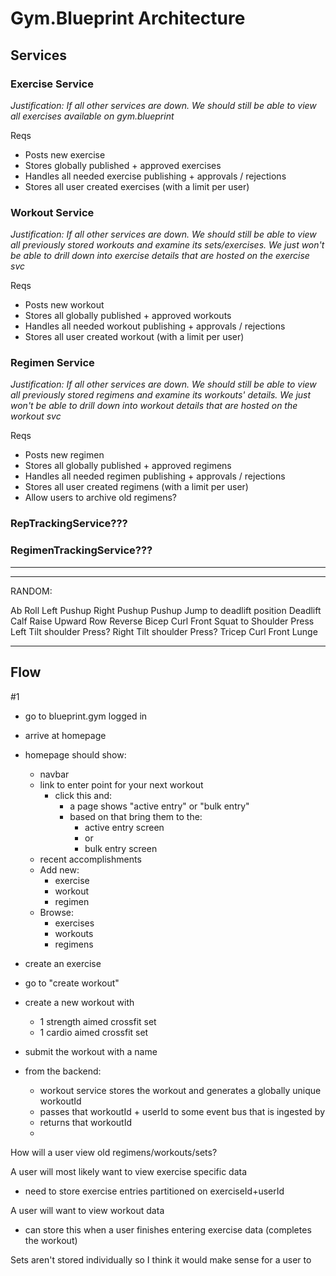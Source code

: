 # Gym.Blueprint Architecture

## Services

### Exercise Service

_Justification: If all other services are down. We should still be able to view all exercises available on gym.blueprint_

Reqs

- Posts new exercise
- Stores globally published + approved exercises
- Handles all needed exercise publishing + approvals / rejections
- Stores all user created exercises (with a limit per user)

### Workout Service

_Justification: If all other services are down. We should still be able to view all previously stored workouts and examine its sets/exercises. We just won't be able to drill down into exercise details that are hosted on the exercise svc_

Reqs

- Posts new workout
- Stores all globally published + approved workouts
- Handles all needed workout publishing + approvals / rejections
- Stores all user created workout (with a limit per user)

### Regimen Service

_Justification: If all other services are down. We should still be able to view all previously stored regimens and examine its workouts' details. We just won't be able to drill down into workout details that are hosted on the workout svc_

Reqs

- Posts new regimen
- Stores all globally published + approved regimens
- Handles all needed regimen publishing + approvals / rejections
- Stores all user created regimens (with a limit per user)
- Allow users to archive old regimens?

### RepTrackingService???

### RegimenTrackingService???

---

---

RANDOM:

Ab Roll
Left Pushup
Right Pushup
Pushup
Jump to deadlift position
Deadlift
Calf Raise
Upward Row
Reverse Bicep Curl
Front Squat to Shoulder Press
Left Tilt shoulder Press?
Right Tilt shoulder Press?
Tricep Curl
Front Lunge

---

## Flow

#1

- go to blueprint.gym logged in
- arrive at homepage
- homepage should show:

  - navbar
  - link to enter point for your next workout
    - click this and:
      - a page shows "active entry" or "bulk entry"
      - based on that bring them to the:
        - active entry screen
        - or
        - bulk entry screen
  - recent accomplishments
  - Add new:
    - exercise
    - workout
    - regimen
  - Browse:
    - exercises
    - workouts
    - regimens

- create an exercise
- go to "create workout"
- create a new workout with
  - 1 strength aimed crossfit set
  - 1 cardio aimed crossfit set
- submit the workout with a name
- from the backend:
  - workout service stores the workout and generates a globally unique workoutId
  - passes that workoutId + userId to some event bus that is ingested by
  - returns that workoutId
  -

How will a user view old regimens/workouts/sets?

A user will most likely want to view exercise specific data

- need to store exercise entries partitioned on exerciseId+userId

A user will want to view workout data

- can store this when a user finishes entering exercise data (completes the workout)

Sets aren't stored individually so I think it would make sense for a user to

